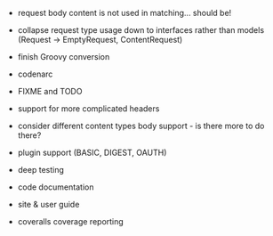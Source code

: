
- request body content is not used in matching... should be!
- collapse request type usage down to interfaces rather than models (Request -> EmptyRequest, ContentRequest)

- finish Groovy conversion
- codenarc

- FIXME and TODO
- support for more complicated headers
- consider different content types body support - is there more to do there?

- plugin support (BASIC, DIGEST, OAUTH)

- deep testing
- code documentation
- site & user guide
- coveralls coverage reporting